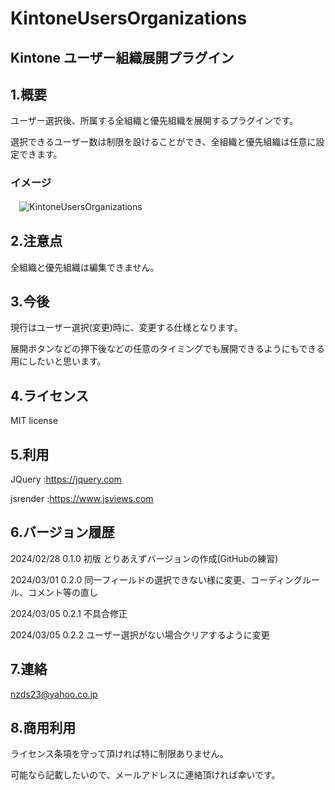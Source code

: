 # KintoneUsersOrganizations

## Kintone ユーザー組織展開プラグイン

## 1.概要

ユーザー選択後、所属する全組織と優先組織を展開するプラグインです。

選択できるユーザー数は制限を設けることができ、全組織と優先組織は任意に設定できます。

### イメージ
　![KintoneUsersOrganizations](https://github.com/noz-23/KintoneUsersOrganizations/assets/160399039/4cfc362c-d78c-40d3-8ecc-2b6be5b60da0)

## 2.注意点

全組織と優先組織は編集できません。

## 3.今後

現行はユーザー選択(変更)時に、変更する仕様となります。

展開ボタンなどの押下後などの任意のタイミングでも展開できるようにもできる用にしたいと思います。

## 4.ライセンス

MIT license

## 5.利用

JQuery   :https://jquery.com

jsrender :https://www.jsviews.com


## 6.バージョン履歴

 2024/02/28 0.1.0 初版 とりあえずバージョンの作成(GitHubの練習)
 
 2024/03/01 0.2.0 同一フィールドの選択できない様に変更、コーディングルール、コメント等の直し

 2024/03/05 0.2.1 不具合修正

 2024/03/05 0.2.2 ユーザー選択がない場合クリアするように変更


## 7.連絡

nzds23@yahoo.co.jp

## 8.商用利用

ライセンス条項を守って頂ければ特に制限ありません。

可能なら記載したいので、メールアドレスに連絡頂ければ幸いです。

